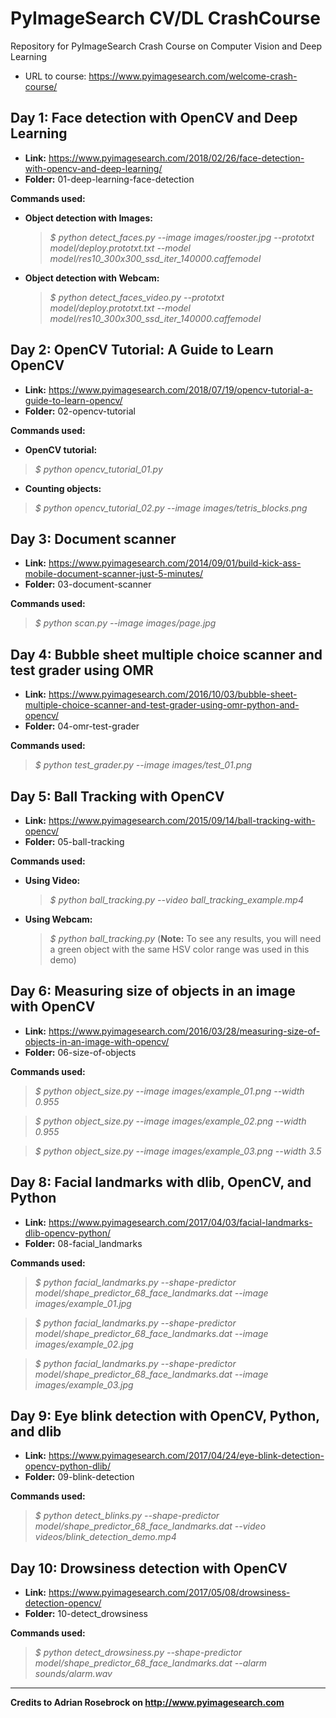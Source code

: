 # PyImageSearch CV/DL CrashCourse

Repository for PyImageSearch Crash Course on Computer Vision and Deep Learning

* URL to course: <https://www.pyimagesearch.com/welcome-crash-course/>

## Day 1: Face detection with OpenCV and Deep Learning

* **Link:** <https://www.pyimagesearch.com/2018/02/26/face-detection-with-opencv-and-deep-learning/>
* **Folder:** 01-deep-learning-face-detection

**Commands used:**

* **Object detection with Images:**

    > *$ python detect_faces.py --image images/rooster.jpg --prototxt model/deploy.prototxt.txt --model model/res10_300x300_ssd_iter_140000.caffemodel*

* **Object detection with Webcam:**

    > *$ python detect_faces_video.py --prototxt model/deploy.prototxt.txt --model model/res10_300x300_ssd_iter_140000.caffemodel*

## Day 2: OpenCV Tutorial: A Guide to Learn OpenCV

* **Link:** <https://www.pyimagesearch.com/2018/07/19/opencv-tutorial-a-guide-to-learn-opencv/>
* **Folder:** 02-opencv-tutorial

**Commands used:**

* **OpenCV tutorial:**

> *$ python opencv_tutorial_01.py*

* **Counting objects:**

> *$ python opencv_tutorial_02.py --image images/tetris_blocks.png*

## Day 3: Document scanner

* **Link:** <https://www.pyimagesearch.com/2014/09/01/build-kick-ass-mobile-document-scanner-just-5-minutes/>
* **Folder:** 03-document-scanner

**Commands used:**

> *$ python scan.py --image images/page.jpg*

## Day 4: Bubble sheet multiple choice scanner and test grader using OMR

* **Link:** <https://www.pyimagesearch.com/2016/10/03/bubble-sheet-multiple-choice-scanner-and-test-grader-using-omr-python-and-opencv/>
* **Folder:** 04-omr-test-grader

**Commands used:**

> *$ python test_grader.py --image images/test_01.png*

## Day 5: Ball Tracking with OpenCV

* **Link:** <https://www.pyimagesearch.com/2015/09/14/ball-tracking-with-opencv/>
* **Folder:** 05-ball-tracking

**Commands used:**

* **Using Video:**

    > *$ python ball_tracking.py --video ball_tracking_example.mp4*

* **Using Webcam:**

    > *$ python ball_tracking.py* (**Note:** To see any results, you will need a green object with the same HSV color range was used in this demo)

## Day 6: Measuring size of objects in an image with OpenCV

* **Link:** <https://www.pyimagesearch.com/2016/03/28/measuring-size-of-objects-in-an-image-with-opencv/>
* **Folder:** 06-size-of-objects

**Commands used:**

> *$ python object_size.py --image images/example_01.png --width 0.955*

> *$ python object_size.py --image images/example_02.png --width 0.955*

> *$ python object_size.py --image images/example_03.png --width 3.5*

## Day 8: Facial landmarks with dlib, OpenCV, and Python

* **Link:** <https://www.pyimagesearch.com/2017/04/03/facial-landmarks-dlib-opencv-python/>
* **Folder:** 08-facial_landmarks

**Commands used:**

> *$ python facial_landmarks.py --shape-predictor model/shape_predictor_68_face_landmarks.dat --image images/example_01.jpg*

> *$ python facial_landmarks.py --shape-predictor model/shape_predictor_68_face_landmarks.dat --image images/example_02.jpg*

> *$ python facial_landmarks.py --shape-predictor model/shape_predictor_68_face_landmarks.dat --image images/example_03.jpg*

## Day 9: Eye blink detection with OpenCV, Python, and dlib

* **Link:** <https://www.pyimagesearch.com/2017/04/24/eye-blink-detection-opencv-python-dlib/>
* **Folder:** 09-blink-detection

**Commands used:**

> *$ python detect_blinks.py --shape-predictor model/shape_predictor_68_face_landmarks.dat --video videos/blink_detection_demo.mp4*

## Day 10: Drowsiness detection with OpenCV

* **Link:** <https://www.pyimagesearch.com/2017/05/08/drowsiness-detection-opencv/>
* **Folder:** 10-detect_drowsiness

**Commands used:**

> *$ python detect_drowsiness.py --shape-predictor model/shape_predictor_68_face_landmarks.dat --alarm sounds/alarm.wav*

---

**Credits to Adrian Rosebrock on <http://www.pyimagesearch.com>**